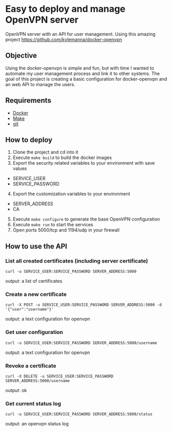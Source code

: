# Easy to deploy and manage OpenVPN server

OpenVPN server with an API for user management.
Using this amazing project https://github.com/kylemanna/docker-openvpn

## Objective

Using the docker-openvpn is simple and fun, but with time I wanted to automate my user management process and link it to other systems.
The goal of this project is creating a basic configuration for docker-openvpn and an web API to manage the users.  

## Requirements

- [Docker](https://www.docker.com/)
- [Make](https://www.gnu.org/software/make/manual/html_node/Introduction.html)
- [git](https://git-scm.com/)

## How to deploy
1. Clone the project and cd into it
2. Execute `make build` to build the docker images
3. Export the security related variables to your environment with save values
- SERVICE_USER
- SERVICE_PASSWORD
4. Export the customization variables to your environment
- SERVER_ADDRESS
- CA
5. Execute `make configure` to generate the base OpenVPN configuration
6. Execute `make run` to start the services
7. Open ports 5000/tcp and 1194/udp in your firewall

## How to use the API

### List all created certificates (including server certificate)

`curl -u SERVICE_USER:SERVICE_PASSWORD SERVER_ADDRESS:5000`

output: a list of certificates

### Create a new certificate

`curl -X POST -u SERVICE_USER:SERVICE_PASSWORD SERVER_ADDRESS:5000 -d '{"user":"username"}'`

output: a text configuration for openvpn

### Get user configuration

`curl -u SERVICE_USER:SERVICE_PASSWORD SERVER_ADDRESS:5000/username`

output: a text configuration for openvpn

### Revoke a certificate

`curl -X DELETE -u SERVICE_USER:SERVICE_PASSWORD SERVER_ADDRESS:5000/username`

output: ok

### Get current status log

`curl -u SERVICE_USER:SERVICE_PASSWORD SERVER_ADDRESS:5000/status`

output: an openvpn status log
